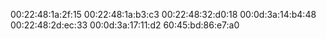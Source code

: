 00:22:48:1a:2f:15
00:22:48:1a:b3:c3
00:22:48:32:d0:18
00:0d:3a:14:b4:48
00:22:48:2d:ec:33
00:0d:3a:17:11:d2
60:45:bd:86:e7:a0
